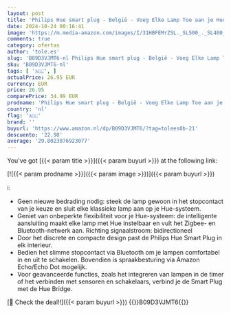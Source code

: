 ```yaml
---
layout: post
title: 'Philips Hue smart plug - België - Voeg Elke Lamp Toe aan je Hue Systeem - Compacte Slimme Stekker - Verbind met Bluetooth of Hue Bridge - Werkt met Alexa en Google Home'
date: 2024-10-24 00:16:41
image: 'https://m.media-amazon.com/images/I/31HBFEMrZSL._SL500_._SL400_.jpg'
comments: true
category: ofertas
author: 'tole.es'
slug: 'B09D3VJMT6-nl Philips Hue smart plug - België - Voeg Elke Lamp Toe aan...'
sku: 'B09D3VJMT6-nl'
tags: [ '🇳🇱', ]
actualPrice: 26.95 EUR
currency: EUR
price: 26.95
comparePrice: 34.99 EUR
prodname: 'Philips Hue smart plug - België - Voeg Elke Lamp Toe aan je Hue Systeem - Compacte Slimme Stekker - Verbind met Bluetooth of Hue Bridge - Werkt met Alexa en Google Home'
country: 'nl'
flag: '🇳🇱'
brand: ''
buyurl: 'https://www.amazon.nl/dp/B09D3VJMT6/?tag=tolees0b-21'
descuento: '22.98'
average: '29.8023076923077'
---
```


You've got [{{< param title >}}]({{< param buyurl >}}) at the following link:

[![{{< param prodname >}}]({{< param image >}})]({{< param buyurl >}})

ℹ️:

- Geen nieuwe bedrading nodig: steek de lamp gewoon in het stopcontact van je keuze en sluit elke klassieke lamp aan op je Hue-systeem.
- Geniet van onbeperkte flexibiliteit voor je Hue-systeem: de intelligente aansluiting maakt elke lamp met Hue instelbaar en vult het Zigbee- en Bluetooth-netwerk aan. Richting signaalstroom: bidirectioneel
- Door het discrete en compacte design past de Philips Hue Smart Plug in elk interieur.
- Bedien het slimme stopcontact via Bluetooth om je lampen comfortabel in en uit te schakelen. Bovendien is spraakbesturing via Amazon Echo/Echo Dot mogelijk.
- Voor geavanceerde functies, zoals het integreren van lampen in de timer of het verbinden met sensoren en schakelaars, verbind je de Smart Plug met de Hue Bridge.

[🛒 Check the deal!!]({{< param buyurl >}})
{{<world>}}B09D3VJMT6{{</world>}}
